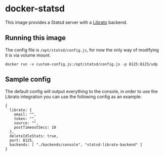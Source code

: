 # docker-statsd

This image provides a Statsd server with a [Librato](https://librato.com) backend.

## Running this image

The config file is `/opt/statsd/config.js`, for now the only way of modifying it
is via volume mount.

    docker run -v custom-config.js:/opt/statsd/config.js -p 8125:8125/udp

## Sample config

The default config will output everything to the console, in order to use the
Librato integration you can use the following config as an example:

    {
      librato: {
        email: "",
        token: "",
        source: "",
        postTimeoutSecs: 10
      },
      deleteIdleStats: true,
      port: 8125,
      backends: [ "./backends/console", "statsd-librato-backend" ]
    }
